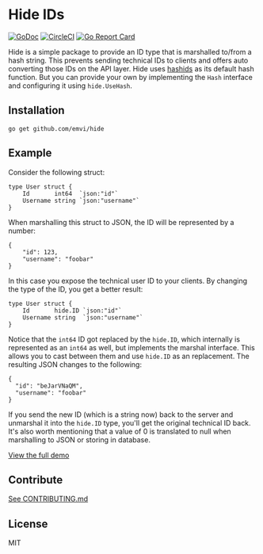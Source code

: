 # Hide IDs

[![GoDoc](https://godoc.org/github.com/emvi/hide?status.svg)](https://godoc.org/github.com/emvi/hide)
[![CircleCI](https://circleci.com/gh/emvi/hide.svg?style=svg)](https://circleci.com/gh/emvi/hide)
[![Go Report Card](https://goreportcard.com/badge/github.com/emvi/hide)](https://goreportcard.com/report/github.com/emvi/hide)

Hide is a simple package to provide an ID type that is marshalled to/from a hash string.
This prevents sending technical IDs to clients and offers auto converting those IDs on the API layer.
Hide uses [hashids](https://github.com/speps/go-hashids) as its default hash function.
But you can provide your own by implementing the `Hash` interface and configuring it using `hide.UseHash`.

## Installation

```
go get github.com/emvi/hide
```

## Example

Consider the following struct:

```
type User struct {
    Id       int64  `json:"id"`
    Username string `json:"username"`
}
```

When marshalling this struct to JSON, the ID will be represented by a number:

```
{
    "id": 123,
    "username": "foobar"
}
```

In this case you expose the technical user ID to your clients. By changing the type of the ID, you get a better result:

```
type User struct {
    Id       hide.ID `json:"id"`
    Username string  `json:"username"`
}
```

Notice that the `int64` ID got replaced by the `hide.ID`, which internally is represented as an `int64` as well, but implements the marshal interface.
This allows you to cast between them and use `hide.ID` as an replacement. The resulting JSON changes to the following:

```
{
  "id": "beJarVNaQM",
  "username": "foobar"
}
```

If you send the new ID (which is a string now) back to the server and unmarshal it into the `hide.ID` type, you'll get the original technical ID back.
It's also worth mentioning that a value of 0 is translated to null when marshalling to JSON or storing in database.

[View the full demo](https://github.com/emvi/hide-example)

## Contribute

[See CONTRIBUTING.md](CONTRIBUTING.md)

## License

MIT
